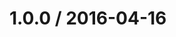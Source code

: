 <!--remark setext-->

<!--lint disable no-multiple-toplevel-headings-->

1.0.0 / 2016-04-16
==================
